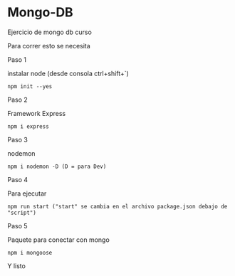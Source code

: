 # Mongo-DB
Ejercicio de mongo db curso

Para correr esto se necesita

Paso 1

instalar node (desde consola ctrl+shift+`)

    npm init --yes

Paso 2

Framework Express

    npm i express

Paso 3

nodemon

    npm i nodemon -D (D = para Dev)

Paso 4

Para ejecutar

    npm run start ("start" se cambia en el archivo package.json debajo de "script")

Paso 5

Paquete para conectar con mongo

    npm i mongoose

Y listo
